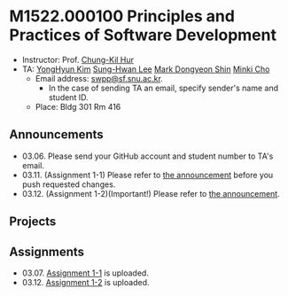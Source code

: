 # M1522.000100 Principles and Practices of Software Development

- Instructor: Prof. [Chung-Kil Hur](http://sf.snu.ac.kr/gil.hur)
- TA: [YongHyun Kim](http://sf.snu.ac.kr/yonghyun-kim/) [Sung-Hwan Lee](http://sf.snu.ac.kr/sunghwan-lee/) [Mark Dongyeon Shin](http://sf.snu.ac.kr/people/dongyeon-shin/) [Minki Cho](http://sf.snu.ac.kr/minki-cho/)  
    + Email address: swpp@sf.snu.ac.kr.  
        * In the case of sending TA an email, specify sender's name and student ID.  
    + Place: Bldg 301 Rm 416

## Announcements

- 03.06. Please send your GitHub account and student number to TA's email.
- 03.11. (Assignment 1-1) Please refer to [the announcement](https://github.com/snu-sf-class/swpp201801/issues/4) before you push requested changes.
- 03.12. (Assignment 1-2)(Important!) Please refer to [the announcement](https://github.com/snu-sf-class/swpp201801/issues/5).

## Projects


## Assignments

- 03.07. [Assignment 1-1](https://github.com/snu-sf-class/swpp201801/blob/master/assignments/assignment_1-1.md) is uploaded.
- 03.12. [Assignment 1-2](https://github.com/snu-sf-class/swpp201801/blob/master/assignments/assignment_1-2.md) is uploaded.
